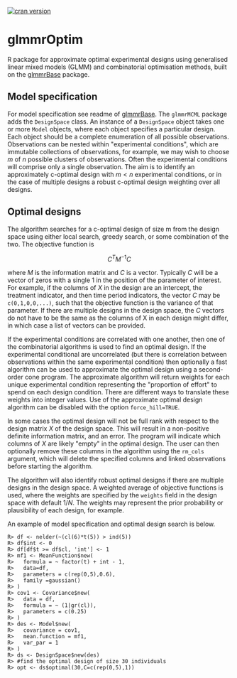[![cran version](http://www.r-pkg.org/badges/version/glmmrOptim)](https://cran.r-project.org/web/packages/glmmrOptim)

# glmmrOptim
R package for approximate optimal experimental designs using generalised linear mixed models (GLMM) and combinatorial optimisation methods,
built on the [glmmrBase](https://github.com/samuel-watson/glmmrBase) package.

## Model specification
For model specification see readme of [glmmrBase](https://github.com/samuel-watson/glmmrBase). The `glmmrMCML` package adds the `DesignSpace` class. An instance 
of a `DesignSpace` object takes one or more `Model` objects, where each object specifies a particular design. Each object should be a complete enumeration of all
possible observations. Observations can be nested within "experimental conditions", which are immutable collections of observations, 
for example, we may wish to choose $m$ of $n$ possible clusters of observations. Often the experimental conditions will comprise only a single observation.
The aim is to identify an approximately c-optimal design with $m < n$ experimental conditions, or in the case of multiple designs a 
robust c-optimal design weighting over all designs. 

## Optimal designs
The algorithm searches for a c-optimal design of size m from the design space using either local search, greedy search, or some combination of the two. 
The objective function is

$$
C^TM^{-1}C
$$ 

where $M$ is the information matrix and $C$ is a vector. Typically $C$ will be a vector of zeros with a single 1 in the position of the parameter of interest. 
For example, if the columns of $X$ in the design are an intercept, the treatment indicator, and then time period indicators, the vector $C$ may be `c(0,1,0,0,...)`, 
such that the objective function is the variance of that parameter. If there are multiple designs in the design space, the $C$ vectors do not have to be the same 
as the columns of X in each design might differ, in which case a list of vectors can be provided.

If the experimental conditions are correlated with one another, then one of the combinatorial algorithms is used to find an optimal design. 
If the experimental conditional are uncorrelated (but there is correlation between observations 
within the same experimental condition) then optionally a fast algorithm can be used to approximate the optimal design using a second-order cone program. 
The approximate algorithm will return weights for each unique experimental condition representing the 
"proportion of effort" to spend on each design condition. There are different ways to translate these weights into integer values. 
Use of the approximate optimal design algorithm can be disabled with the option `force_hill=TRUE`.

In some cases the optimal design will not be full rank with respect to the design matrix $X$ of the design space. This will result in a non-positive definite 
information matrix, and an error. The program will indicate which columns of $X$ are likely "empty" in the optimal design. The user can then optionally remove 
these columns in the algorithm using the `rm_cols` argument, which will delete the specified columns and linked observations before starting the algorithm. 
                   
The algorithm will also identify robust optimal designs if there are multiple designs in the design space. A weighted average of objective functions is used, 
where the weights are specified by the `weights` field in the design space with default $1/N$. 
The weights may represent the prior probability or plausibility of each design, for example. 

An example of model specification and optimal design search is below.
```
R> df <- nelder(~(cl(6)*t(5)) > ind(5))
R> df$int <- 0
R> df[df$t >= df$cl, 'int'] <- 1
R> mf1 <- MeanFunction$new(
R>   formula = ~ factor(t) + int - 1,
R>   data=df,
R>   parameters = c(rep(0,5),0.6),
R>   family =gaussian()
R> )
R> cov1 <- Covariance$new(
R>   data = df,
R>   formula = ~ (1|gr(cl)),
R>   parameters = c(0.25)
R> )
R> des <- Model$new(
R>   covariance = cov1,
R>   mean.function = mf1,
R>   var_par = 1
R> )
R> ds <- DesignSpace$new(des)
R> #find the optimal design of size 30 individuals
R> opt <- ds$optimal(30,C=c(rep(0,5),1))
```
